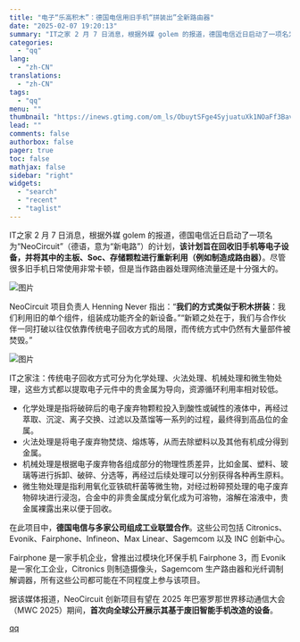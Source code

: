 ```yaml
---
title: "电子“乐高积木”：德国电信用旧手机“拼装出”全新路由器"
date: "2025-02-07 19:20:13"
summary: "IT之家 2 月 7 日消息，根据外媒 golem 的报道，德国电信近日启动了一项名为“NeoCir..."
categories:
  - "qq"
lang:
  - "zh-CN"
translations:
  - "zh-CN"
tags:
  - "qq"
menu: ""
thumbnail: "https://inews.gtimg.com/om_ls/ObuytSFge4SyjuatuXk1NOaFf3BavoX45MNPGeyHo71eMAA_640360/0"
lead: ""
comments: false
authorbox: false
pager: true
toc: false
mathjax: false
sidebar: "right"
widgets:
  - "search"
  - "recent"
  - "taglist"
---
```


IT之家 2 月 7 日消息，根据外媒 golem 的报道，德国电信近日启动了一项名为“NeoCircuit”（德语，意为“新电路”）的计划，**该计划旨在回收旧手机等电子设备，并将其中的主板、Soc、存储颗粒进行重新利用（例如制造成路由器）**。尽管很多旧手机日常使用非常卡顿，但是当作路由器处理网络流量还是十分强大的。

![图片](https://inews.gtimg.com/om_bt/OBxXSZ2EhXCZ-V-lA-aOztb6AI6LBv-TR_RvN8RBYy6joAA/641)

NeoCircuit 项目负责人 Henning Never 指出：“**我们的方式类似于积木拼装**：我们利用旧的单个组件，组装成功能齐全的新设备。”“新颖之处在于，我们与合作伙伴一同打破以往仅依靠传统电子回收方式的局限，而传统方式中仍然有大量部件被焚毁。”

![图片](https://inews.gtimg.com/om_bt/OF2iPM5Vj8ZCP0rHAXKM9ilvcVhZiw4hUcesE07C13ajQAA/641)

IT之家注：传统电子回收方式可分为化学处理、火法处理、机械处理和微生物处理，这些方式都以提取电子元件中的贵金属为导向，资源循环利用率相对较低。

* 化学处理是指将破碎后的电子废弃物颗粒投入到酸性或碱性的液体中，再经过萃取、沉淀、离子交换、过滤以及蒸馏等一系列的过程，最终得到高品位的金属。
* 火法处理是将电子废弃物焚烧、熔炼等，从而去除塑料以及其他有机成分得到金属。
* 机械处理是根据电子废弃物各组成部分的物理性质差异，比如金属、塑料、玻璃等进行拆卸、破碎、分选等，再经过后续处理可以分别获得各种再生原料。
* 微生物处理是指利用氧化亚铁硫杆菌等微生物，对经过粉碎预处理的电子废弃物碎块进行浸泡，合金中的非贵金属成分氧化成为可溶物，溶解在溶液中，贵金属裸露出来以便于回收。

在此项目中，**德国电信与多家公司组成工业联盟合作**。这些公司包括 Citronics、Evonik、Fairphone、Infineon、Max Linear、Sagemcom 以及 INC 创新中心。

Fairphone 是一家手机企业，曾推出过模块化环保手机 Fairphone 3，而 Evonik 是一家化工企业，Citronics 则制造摄像头，Sagemcom 生产路由器和光纤调制解调器，所有这些公司都可能在不同程度上参与该项目。

据该媒体报道，NeoCircuit 创新项目有望在 2025 年巴塞罗那世界移动通信大会（MWC 2025）期间，**首次向全球公开展示其基于废旧智能手机改造的设备**。

[qq](https://new.qq.com/rain/a/20250207A0809J00)
